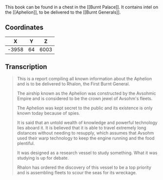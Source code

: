  

This book can be found in a chest in the [[Burnt Palace]]. It contains intel on the [[Aphelion]], to be delivered to the [[Burnt Generals]].

## Coordinates
| **X** | **Y** | **Z** |
| :---: | :---: | :---: |
| -3958 |  64   | 6003  |

## Transcription
> This is a report compiling all known information about the Aphelion and is to be delivered to Rhalon, the First Burnt General.
>
> The airship known as the Aphelion was constructed by the Avsohmic Empire and is considered to be the crown jewel of Avsohm's fleets.
>
> The Aphelion was kept secret to the public and its existence is only known today because of spies.
>
> It is said that an untold wealth of knowledge and powerful technology lies aboard it. It is believed that it is able to travel extremely long distances without needing to resupply, which assumes that Avsohm used their warp technology to keep the engine running and the food plentiful.
>
> It was designed as a research vessel to study something. What it was studying is up for debate.
>
> Rhalon has ordered the discovery of this vessel to be a top priority and is assembling fleets to scour the seas for its wreckage.

